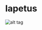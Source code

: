# Iapetus

![alt tag](http://vignette3.wikia.nocookie.net/olympians/images/9/9a/DamophonAnytos.jpg)
